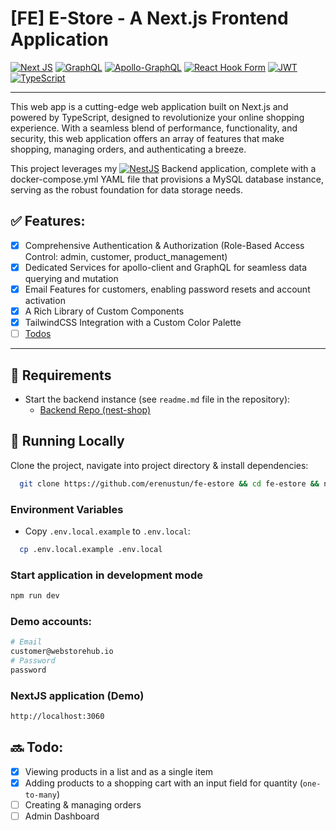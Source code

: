 # [FE] E-Store - A Next.js Frontend Application

<a href="https://nextjs.org/showcase">![Next JS](https://img.shields.io/badge/Next-black?style=for-the-badge&logo=next.js&logoColor=white)</a>
<a href="https://graphql.org/">![GraphQL](https://img.shields.io/badge/-GraphQL-E10098?style=for-the-badge&logo=graphql&logoColor=white)</a>
<a href="https://www.apollographql.com/docs/apollo-server/">![Apollo-GraphQL](https://img.shields.io/badge/-ApolloGraphQL-311C87?style=for-the-badge&logo=apollo-graphql)</a>
<a href="https://react-hook-form.com/">![React Hook Form](https://img.shields.io/badge/React%20Hook%20Form-%23EC5990.svg?style=for-the-badge&logo=reacthookform&logoColor=white)</a>
<a href="https://jwt.io/">![JWT](https://img.shields.io/badge/JWT-black?style=for-the-badge&logo=JSON%20web%20tokens)</a>
<a href="https://www.typescriptlang.org/docs/">![TypeScript](https://img.shields.io/badge/typescript-%23007ACC.svg?style=for-the-badge&logo=typescript&logoColor=white)</a>

---

This web app is a cutting-edge web application built on Next.js and powered by TypeScript, designed to revolutionize your online shopping experience. With a seamless blend of performance, functionality, and security, this web application offers an array of features that make shopping, managing orders, and authenticating a breeze.

This project leverages my <a href="https://github.com/erenustun/be-estore">![NestJS](https://img.shields.io/badge/nestjs-%23E0234E.svg?style=for-the-badge&logo=nestjs&logoColor=white)</a> Backend application, complete with a docker-compose.yml YAML file that provisions a MySQL database instance, serving as the robust foundation for data storage needs.

## ✅ Features:

- [x] Comprehensive Authentication & Authorization (Role-Based Access Control: admin, customer, product_management)
- [x] Dedicated Services for apollo-client and GraphQL for seamless data querying and mutation
- [x] Email Features for customers, enabling password resets and account activation
- [x] A Rich Library of Custom Components
- [x] TailwindCSS Integration with a Custom Color Palette
- [ ] [Todos](#-todo)

---

## 📃 Requirements
- Start the backend instance (see `readme.md` file in the repository):
    - [Backend Repo (nest-shop)](https://github.com/erenustun/nest-shop)

## 🚀 Running Locally
Clone the project, navigate into project directory & install dependencies:
```bash
  git clone https://github.com/erenustun/fe-estore && cd fe-estore && npm i
```

### Environment Variables

- Copy `.env.local.example` to `.env.local`:
```bash
  cp .env.local.example .env.local
```

### Start application in development mode
```bash
npm run dev
```

### Demo accounts:
```bash
# Email
customer@webstorehub.io
# Password
password
```

### NextJS application (Demo)
```bash
http://localhost:3060
```

## 🔜 Todo:
- [x] Viewing products in a list and as a single item
- [x] Adding products to a shopping cart with an input field for quantity (`one-to-many`)
- [ ] Creating & managing orders
- [ ] Admin Dashboard
